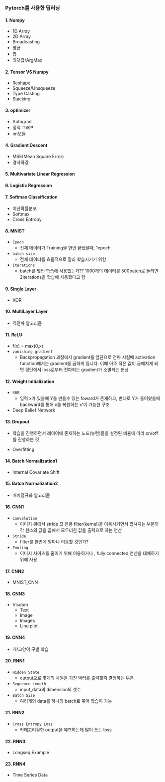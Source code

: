 ### Pytorch를 사용한 딥러닝

#### 1.  Numpy

- 1D Array
- 2D Array
- Broadcasting
- 평균
- 합
- 최댓값/ArgMax

#### 2.  Tensor VS Numpy

- Reshape
- Squeeze/Unsqueeze
- Type Casting
- Stacking

#### 3.  optimizer

- Autograd
- 정적 그래프
- nn모듈

#### 4.  Gradient Descent

- MSE(Mean Square Error)
- 경사하강

#### 5.  Multivariate Linear Regression

#### 6.  Logistic Regression

#### 7.  Softmax Classification

- 이산확률분포
- Softmax
- Cross Entropy

#### 8.  MNIST

- `Epoch`
  - 전체 데이터가 Training을 한번 끝냈을때, 1epoch
- `batch size` 
  - 전체 데이터를 효율적으로 잘라 학습시키기 위함
- `Iterations` 
  - batch를 몇번 학습에 사용했는가?? 1000개의 데이터를 500batch로 돌리면 2iterations을 학습에 사용했다고 함

#### 9.  Single Layer

- XOR

#### 10.  MultiLayer Layer

- 역전파 알고리즘

#### 11.  ReLU

- f(x) = max(0,x)
- `vanishing gradient`
  - Backpropagation 과정에서 gradient를 앞단으로 전파 시킬때 activation function에서는 gradient를 곱하게 됩니다. 이때 아주 작은 값이 곱해지게 되면 뒷단에서 loss로부터 전파되는 gradient가 소멸되는 현상

#### 12.  Weight Initialization

- `RBM`
  - 입력 x가 있을때 Y를 만들수 있는 foward가 존재하고, 반대로 Y가 들어왔을때 backward를 통해 x를 복원하는 x'이 가능한 구조
- Deep Belief Network

#### 13.  Dropout

- 학습을 진행하면서 레이어에 존재하는 노드(뉴런)들을 설정된 비율에 따라 on/off 를 진행하는 것

- Overfitting

#### 14.  Batch Normalization1

- Internal Covariate Shift

#### 15.  Batch Normalization2

- 배치정규화 알고리즘

#### 16.  CNN1

- `Convolution`
  - 이미지 위에서 stride 값 만큼 filter(kernel)을 이동시키면서 겹쳐지는 부분의 각 원소의 값을 곱해서 모두더한 값을 출력으로 하는 연산
- `Stride`
  - filter를 한번에 얼마나 이동할 것인가?
- `Pooling`
  - 이미지 사이즈를 줄이기 위해 이용하거나 , fully connected 연산을 대체하기 위해 사용

#### 17.  CNN2

- MNIST_CNN

#### 18.  CNN3

- Visdom
  - Text
  - Image
  - Images
  - Line plot

#### 19.  CNN4

- 개/고양이 구별 학습

#### 20.  RNN1

- `Hidden State`
  - output으로 몇개의 차원을 가진 벡터를 출력할지 결정하는 부분
- `Sequence Length`
  - input_data의 dimension의 갯수
- `Batch Size`
  - 여러개의 data를 하나의 batch로 묶어 학습이 가능

#### 21.  RNN2

- `Cross Entropy Loss`
  - 카테고리컬한 output을 예측하는데 많이 쓰는 loss

#### 22.  RNN3

- Longseq Example

#### 23.  RNN4

- Time Series Data
